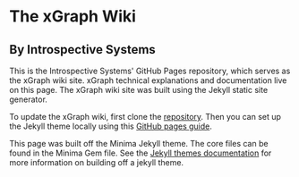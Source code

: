 # The xGraph Wiki
## By Introspective Systems

This is the Introspective Systems' GitHub Pages repository, which serves as the xGraph wiki site. xGraph 
technical explanations and documentation live on this page. The xGraph wiki site was built using the Jekyll 
static site generator.

To update the xGraph wiki, first clone the [repository][repo]. 
Then you can set up the Jekyll theme locally using this 
[GitHub pages guide][guide].

[repo]: https://github.com/IntrospectiveSystems/introspectivesystems.github.io
[guide]: https://help.github.com/articles/adding-a-jekyll-theme-to-your-github-pages-site/#installing-your-theme-using-bundler

This page was built off the Minima Jekyll theme. The core files can be found in the Minima Gem file. See 
the [Jekyll themes documentation](https://jekyllrb.com/docs/themes/) for more information on building off a 
jekyll theme.

